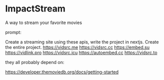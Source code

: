 # ImpactStream
A way to stream your favorite movies



prompt:

Create a streaming site using these apis, write the project in nextjs. Create the entire project. https://vidsrc.me
https://vidsrc.cc
https://embed.su
https://vidlink.pro
https://vidsrc.icu
https://autoembed.cc
https://vidsrc.to

they all probably depend on:


https://developer.themoviedb.org/docs/getting-started
